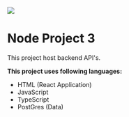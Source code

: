 ![](https://github.com/freelearn2000/node-project-3/workflows/CI/badge.svg?branch=develop)

# Node Project 3

This project host backend API's.

**This project uses following languages:**

- HTML (React Application)
- JavaScript
- TypeScript
- PostGres (Data)
